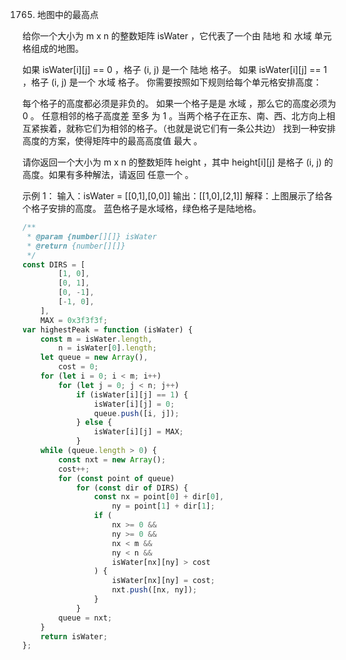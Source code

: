 1765. 地图中的最高点

给你一个大小为 m x n 的整数矩阵 isWater ，它代表了一个由 陆地 和 水域 单元格组成的地图。

如果 isWater[i][j] == 0 ，格子 (i, j) 是一个 陆地 格子。
如果 isWater[i][j] == 1 ，格子 (i, j) 是一个 水域 格子。
你需要按照如下规则给每个单元格安排高度：

每个格子的高度都必须是非负的。
如果一个格子是是 水域 ，那么它的高度必须为 0 。
任意相邻的格子高度差 至多 为 1 。当两个格子在正东、南、西、北方向上相互紧挨着，就称它们为相邻的格子。（也就是说它们有一条公共边）
找到一种安排高度的方案，使得矩阵中的最高高度值 最大 。

请你返回一个大小为 m x n 的整数矩阵 height ，其中 height[i][j] 是格子 (i, j) 的高度。如果有多种解法，请返回 任意一个 。

示例 1：
[](https://assets.leetcode.com/uploads/2021/01/10/screenshot-2021-01-11-at-82045-am.png)
输入：isWater = [[0,1],[0,0]]
输出：[[1,0],[2,1]]
解释：上图展示了给各个格子安排的高度。
蓝色格子是水域格，绿色格子是陆地格。

```js
/**
 * @param {number[][]} isWater
 * @return {number[][]}
 */
const DIRS = [
        [1, 0],
        [0, 1],
        [0, -1],
        [-1, 0],
    ],
    MAX = 0x3f3f3f;
var highestPeak = function (isWater) {
    const m = isWater.length,
        n = isWater[0].length;
    let queue = new Array(),
        cost = 0;
    for (let i = 0; i < m; i++)
        for (let j = 0; j < n; j++)
            if (isWater[i][j] == 1) {
                isWater[i][j] = 0;
                queue.push([i, j]);
            } else {
                isWater[i][j] = MAX;
            }
    while (queue.length > 0) {
        const nxt = new Array();
        cost++;
        for (const point of queue)
            for (const dir of DIRS) {
                const nx = point[0] + dir[0],
                    ny = point[1] + dir[1];
                if (
                    nx >= 0 &&
                    ny >= 0 &&
                    nx < m &&
                    ny < n &&
                    isWater[nx][ny] > cost
                ) {
                    isWater[nx][ny] = cost;
                    nxt.push([nx, ny]);
                }
            }
        queue = nxt;
    }
    return isWater;
};
```
